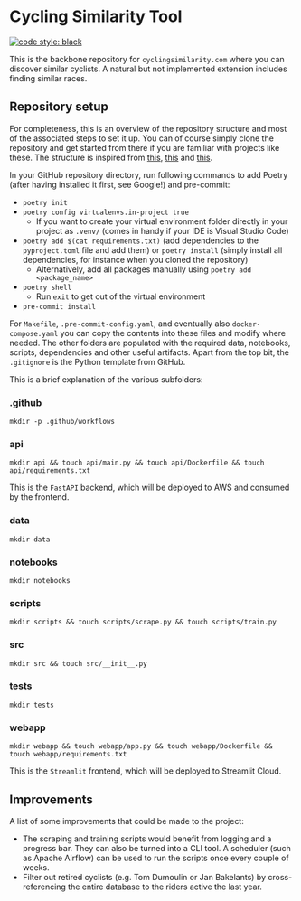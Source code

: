 # Cycling Similarity Tool

[![code style: black](https://img.shields.io/badge/code%20style-black-000000.svg)](https://github.com/psf/black)
<!-- [![codecov](https://codecov.io/github/sborms/cyclingsimilarity.com/badge.svg?branch=master&service=github)](https://github.com/sborms/cyclingsimilarity.com/actions) !-->

This is the backbone repository for `cyclingsimilarity.com` where you can discover similar cyclists. A natural but not implemented extension includes finding similar races.

## Repository setup

For completeness, this is an overview of the repository structure and most of the associated steps to set it up. You can of course simply clone the repository and get started from there if you are familiar with projects like these. The structure is inspired from [this](https://github.com/datarootsio/ml-skeleton-py), [this](https://github.com/datarootsio/python-minimal-boilerplate) and [this](https://github.com/nogibjj/mlops-template).

In your GitHub repository directory, run following commands to add Poetry (after having installed it first, see Google!) and pre-commit:
- `poetry init`
- `poetry config virtualenvs.in-project true`
    - If you want to create your virtual environment folder directly in your project as `.venv/` (comes in handy if your IDE is Visual Studio Code)
- `poetry add $(cat requirements.txt)` (add dependencies to the `pyproject.toml` file and add them) or `poetry install` (simply install all dependencies, for instance when you cloned the repository)
    - Alternatively, add all packages manually using `poetry add <package_name>`
- `poetry shell`
    - Run `exit` to get out of the virtual environment
- `pre-commit install`

For `Makefile`, `.pre-commit-config.yaml`, and eventually also `docker-compose.yaml` you can copy the contents into these files and modify where needed. The other folders are populated with the required data, notebooks, scripts, dependencies and other useful artifacts. Apart from the top bit, the `.gitignore` is the Python template from GitHub.

This is a brief explanation of the various subfolders:

### .github

`mkdir -p .github/workflows`

### api

`mkdir api && touch api/main.py && touch api/Dockerfile && touch api/requirements.txt`

This is the `FastAPI` backend, which will be deployed to AWS and consumed by the frontend.

### data

`mkdir data`

### notebooks

`mkdir notebooks`

### scripts

`mkdir scripts && touch scripts/scrape.py && touch scripts/train.py`

### src

`mkdir src && touch src/__init__.py`

### tests

`mkdir tests`

### webapp

`mkdir webapp && touch webapp/app.py && touch webapp/Dockerfile && touch webapp/requirements.txt`

This is the `Streamlit` frontend, which will be deployed to Streamlit Cloud.

## Improvements

A list of some improvements that could be made to the project:
- The scraping and training scripts would benefit from logging and a progress bar. They can also be turned into a CLI tool. A scheduler (such as Apache Airflow) can be used to run the scripts once every couple of weeks.
- Filter out retired cyclists (e.g. Tom Dumoulin or Jan Bakelants) by cross-referencing the entire database to the riders active the last year.